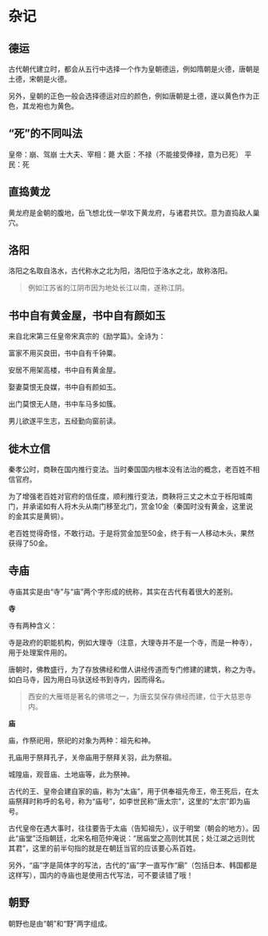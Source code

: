 # 杂记


## 德运
古代朝代建立时，都会从五行中选择一个作为皇朝德运，例如隋朝是火德，唐朝是土德，宋朝是火德。

另外，皇朝的正色一般会选择德运对应的颜色，例如唐朝是土德，遂以黄色作为正色，其龙袍也为黄色。

## “死”的不同叫法

皇帝：崩、驾崩
士大夫、宰相：薨
大臣：不禄（不能接受俸禄，意为已死）
平民：死

## 直捣黄龙

黄龙府是金朝的腹地，岳飞想北伐一举攻下黄龙府，与诸君共饮。意为直捣敌人巢穴。

## 洛阳

洛阳之名取自洛水，古代称水之北为阳，洛阳位于洛水之北，故称洛阳。

> 例如江苏省的江阴市因为地处长江以南，遂称江阴。

## 书中自有黄金屋，书中自有颜如玉

来自北宋第三任皇帝宋真宗的《励学篇》。全诗为：

富家不用买良田，书中自有千钟粟。

安居不用架高楼，书中自有黄金屋。

娶妻莫恨无良媒，书中自有颜如玉。

出门莫恨无人随，书中车马多如簇。

男儿欲遂平生志，五经勤向窗前读。

## 徙木立信

秦孝公时，商鞅在国内推行变法。当时秦国国内根本没有法治的概念，老百姓不相信官府。

为了增强老百姓对官府的信任度，顺利推行变法，商鞅将三丈之木立于栎阳城南门，并承诺如有人将木头从南门移至北门，赏金10金（秦国时没有黄金，这里说的金其实是黄铜）。

老百姓觉得奇怪，不敢行动。于是将赏金加至50金，终于有一人移动木头，果然获得了50金。

## 寺庙

寺庙其实是由“寺”与“庙”两个字形成的统称，其实在古代有着很大的差别。

**寺**

寺有两种含义：

寺是政府的职能机构，例如大理寺（注意，大理寺并不是一个寺，而是一种寺），用于处理案件用的。

唐朝时，佛教盛行，为了存放佛经和僧人讲经传道而专门修建的建筑，称之为寺。如白马寺，因为用白马驮送经书到寺内，因而得名。

> 西安的大雁塔是著名的佛塔之一，为唐玄奘保存佛经而建，位于大慈恩寺内。

**庙**


庙，作祭祀用，祭祀的对象为两种：祖先和神。

孔庙用于祭拜孔子，关帝庙用于祭拜关羽，此为祭祖。

城隍庙，观音庙、土地庙等，此为祭神。

古代的王、皇帝会建自家的庙，称为“太庙”，用于供奉祖先帝王，帝王死后，在太庙祭拜时称呼的名号，称为“庙号”，如李世民称“唐太宗”，这里的“太宗”即为庙号。

古代皇帝在遇大事时，往往要告于太庙（告知祖先），议于明堂（朝会的地方）。因此“庙堂”泛指朝廷，北宋名相范仲淹说：“居庙堂之高则忧其民；处江湖之远则忧其君”，这里的前半句指的就是在朝廷当官的应该要心系百姓。

另外，“庙”字是简体字的写法，古代的“庙”字一直写作“廟”（包括日本、韩国都是这样写），国内的寺庙也是使用古代写法，可不要读错了哦！

## 朝野

朝野也是由“朝”和“野”两字组成。